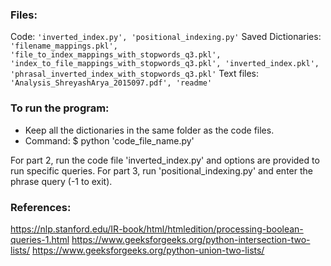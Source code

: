 ### Files:

Code: ```'inverted_index.py', 'positional_indexing.py'```
Saved Dictionaries: ```'filename_mappings.pkl', 'file_to_index_mappings_with_stopwords_q3.pkl', 'index_to_file_mappings_with_stopwords_q3.pkl', 'inverted_index.pkl', 'phrasal_inverted_index_with_stopwords_q3.pkl'```
Text files: ```'Analysis_ShreyashArya_2015097.pdf', 'readme'```

### To run the program:

* Keep all the dictionaries in the same folder as the code files.
* Command: $ python 'code_file_name.py'

For part 2, run the code file 'inverted_index.py' and options are provided to run specific queries.
For part 3, run 'positional_indexing.py' and enter the phrase query (-1 to exit). 

### References:

https://nlp.stanford.edu/IR-book/html/htmledition/processing-boolean-queries-1.html
https://www.geeksforgeeks.org/python-intersection-two-lists/
https://www.geeksforgeeks.org/python-union-two-lists/

